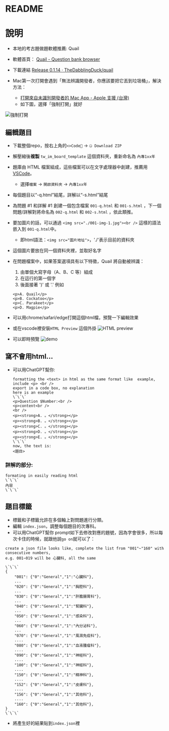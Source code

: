 # README

# 說明

- 本地的考古題做題軟體推薦: Quail
- 軟體首頁： [Quail - Question bank browser](https://thedabblingduck.github.io/quail/)

- 下載連結 [Release 0.1.14 · TheDabblingDuck/quail](https://github.com/TheDabblingDuck/quail/releases/tag/v0.1.14)

- Mac第一次打開會遇到「無法辨識開發者，你應該要把它丟到垃圾桶」，解決方法：
	- [打開來自未識別開發者的 Mac App - Apple 支援 (台灣)](https://support.apple.com/zh-tw/guide/mac-help/mh40616/mac)
	- 如下圖，選擇「強制打開」就好


![強制打開](https://i.imgur.com/BnTzIKu.png)


## 編輯題目

- 下載整個repo，按右上角的`<>Code🔽` -> `🤐 Download ZIP`
- 解壓縮後**複製** `tw_im_board_template` 這個資料夾，重新命名為 `內專1xx年`
- 題庫由 HTML 檔案組成，這些檔案可以在文字處理器中創建，推薦用[VSCode](https://code.visualstudio.com/download)。
	- 選擇`檔案` -> `開啟資料夾` -> `內專1xx年`
- 每個題目以“-q.html”結尾，詳解以“-s.html”結尾
- 為問題 #1 和詳解 #1 創建一個包含檔案 `001-q.html` 和 `001-s.html` ，下一個問題/詳解對將命名為 `002-q.html` 和 `002-s.html` ，依此類推。
- 要加圖片的話，可以通過 `<img src="./001-img-1.jpg"><br />` 這樣的語法嵌入到 `001-q.html`中。
	- 即html語法：`<img src="圖片地址">`，'./'表示目前的資料夾
- 這個圖片要放在同一個資料夾裡，並取好名字
- 在問題檔案中，如果答案選項具有以下特徵，Quail 將自動被辨識：
	1. 由單個大寫字母（A、B、C 等）組成
	2. 在這行的第一個字
	3. 後面接著 ')' 或 '.' 例如
	```
	<p>A. Quail</p>
	<p>B. Cockatoo</p>
	<p>C. Parakeet</p>
	<p>D. Magpie</p>
	```

- 可以用chrome/safari/edge打開這個html檔，預覽一下編輯效果
- 或在vscode裡安裝`HTML Preview` 這個外掛
![HTML preview](https://i.imgur.com/K44uGYK.png)
- 可以即時預覽
![demo](https://i.imgur.com/fARqflr.png)

## 窩不會用html...

- 可以用ChatGPT幫你:
	```
	formatting the <text> in html as the same format like  example, include <p> <br />
	export in a code box, no explanation
	here is an example
	\`\`\`
	<p>Question $Number:<br />
	<p>content<br />
	<br />
	<p><strong>A. 。</strong></p>
	<p><strong>B. 。</strong></p>
	<p><strong>C. 。</strong></p>
	<p><strong>D. 。</strong></p>
	<p><strong>E. 。</strong></p>
	\`\`\`
	now, the text is:
	<題目>

	```
### 詳解的部分: 
```
formating in easily reading html 
\`\`\`
內容
\`\`\`
```

## 題目標籤

- 標籤和子標籤允許在多個軸上對問題進行分類。
- 編輯 `index.json`，調整每個題目的次專科。
- 可以用ChatGPT幫你 prompt如下去修改對應的題號，因為字會很多，所以每次卡住的時候，就跟他說`go on`就可以了：

```
create a json file looks like, complete the list from "001"~"160" with consecutive numbers, 
e.g. 001~019 will be 心臟科, all the same 

\`\`\`
{
    "001": {"0":"General","1":"心臟科"}, 
    ...
    "020": {"0":"General","1":"胸腔科"},
    ...
    "030": {"0":"General","1":"肝膽腸胃科"},
    ...
    "040": {"0":"General","1":"腎臟科"},
    ...
    "050": {"0":"General","1":"感染科"},
    ...
    "060": {"0":"General","1":"內分泌科"},
    ...
    "070": {"0":"General","1":"風濕免疫科"},
    ....
    "080": {"0":"General","1":"血液腫瘤科"},
    ....
    "090": {"0":"General","1":"神經科"},
    ....
    "100": {"0":"General","1":"神經科"}, 
    ....
    "150": {"0":"General","1":"精神科"},
    ....
    "152": {"0":"General","1":"皮膚科"},
    ....
    "156": {"0":"General","1":"其他科"},
    ....
    "160": {"0":"General","1":"其他科"},
}
\`\`\`
```

- 將產生好的結果貼到`index.json`裡

